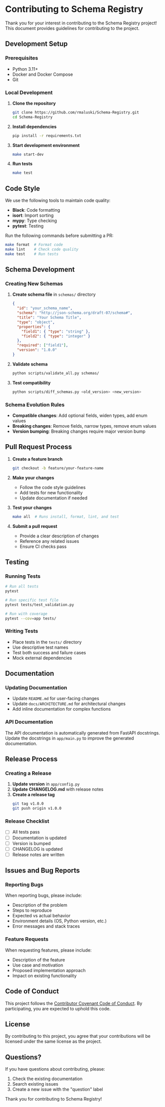 # Contributing to Schema Registry

Thank you for your interest in contributing to the Schema Registry project! This document provides guidelines for contributing to the project.

## Development Setup

### Prerequisites

- Python 3.11+
- Docker and Docker Compose
- Git

### Local Development

1. **Clone the repository**

   ```bash
   git clone https://github.com/rmaluski/Schema-Registry.git
   cd Schema-Registry
   ```

2. **Install dependencies**

   ```bash
   pip install -r requirements.txt
   ```

3. **Start development environment**

   ```bash
   make start-dev
   ```

4. **Run tests**
   ```bash
   make test
   ```

## Code Style

We use the following tools to maintain code quality:

- **Black**: Code formatting
- **isort**: Import sorting
- **mypy**: Type checking
- **pytest**: Testing

Run the following commands before submitting a PR:

```bash
make format  # Format code
make lint    # Check code quality
make test    # Run tests
```

## Schema Development

### Creating New Schemas

1. **Create schema file** in `schemas/` directory

   ```json
   {
     "id": "your_schema_name",
     "schema": "http://json-schema.org/draft-07/schema#",
     "title": "Your Schema Title",
     "type": "object",
     "properties": {
       "field1": { "type": "string" },
       "field2": { "type": "integer" }
     },
     "required": ["field1"],
     "version": "1.0.0"
   }
   ```

2. **Validate schema**

   ```bash
   python scripts/validate_all.py schemas/
   ```

3. **Test compatibility**
   ```bash
   python scripts/diff_schemas.py <old_version> <new_version>
   ```

### Schema Evolution Rules

- **Compatible changes**: Add optional fields, widen types, add enum values
- **Breaking changes**: Remove fields, narrow types, remove enum values
- **Version bumping**: Breaking changes require major version bump

## Pull Request Process

1. **Create a feature branch**

   ```bash
   git checkout -b feature/your-feature-name
   ```

2. **Make your changes**

   - Follow the code style guidelines
   - Add tests for new functionality
   - Update documentation if needed

3. **Test your changes**

   ```bash
   make all  # Runs install, format, lint, and test
   ```

4. **Submit a pull request**
   - Provide a clear description of changes
   - Reference any related issues
   - Ensure CI checks pass

## Testing

### Running Tests

```bash
# Run all tests
pytest

# Run specific test file
pytest tests/test_validation.py

# Run with coverage
pytest --cov=app tests/
```

### Writing Tests

- Place tests in the `tests/` directory
- Use descriptive test names
- Test both success and failure cases
- Mock external dependencies

## Documentation

### Updating Documentation

- Update `README.md` for user-facing changes
- Update `docs/ARCHITECTURE.md` for architectural changes
- Add inline documentation for complex functions

### API Documentation

The API documentation is automatically generated from FastAPI docstrings. Update the docstrings in `app/main.py` to improve the generated documentation.

## Release Process

### Creating a Release

1. **Update version** in `app/config.py`
2. **Update CHANGELOG.md** with release notes
3. **Create a release tag**
   ```bash
   git tag v1.0.0
   git push origin v1.0.0
   ```

### Release Checklist

- [ ] All tests pass
- [ ] Documentation is updated
- [ ] Version is bumped
- [ ] CHANGELOG is updated
- [ ] Release notes are written

## Issues and Bug Reports

### Reporting Bugs

When reporting bugs, please include:

- Description of the problem
- Steps to reproduce
- Expected vs actual behavior
- Environment details (OS, Python version, etc.)
- Error messages and stack traces

### Feature Requests

When requesting features, please include:

- Description of the feature
- Use case and motivation
- Proposed implementation approach
- Impact on existing functionality

## Code of Conduct

This project follows the [Contributor Covenant Code of Conduct](CODE_OF_CONDUCT.md). By participating, you are expected to uphold this code.

## License

By contributing to this project, you agree that your contributions will be licensed under the same license as the project.

## Questions?

If you have questions about contributing, please:

1. Check the existing documentation
2. Search existing issues
3. Create a new issue with the "question" label

Thank you for contributing to Schema Registry!
